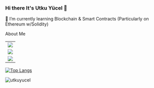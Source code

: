 ### Hi there It's Utku Yücel 👋

<!--
**utkuyucel/utkuyucel** is a ✨ _special_ ✨ repository because its `README.md` (this file) appears on your GitHub profile.

Here are some ideas to get you started:

- 🔭 I’m currently working on ...

- 👯 I’m looking to collaborate on ...
- 🤔 I’m looking for help with ...
- 💬 Ask me about ...
- 📫 How to reach me: ...
- 😄 Pronouns: ...
- ⚡ Fun fact: ...
-->

🌱 I’m currently learning Blockchain & Smart Contracts (Particularly on Ethereum w/Solidity)

</p>

<table class="center">
<tr> 
          About Me
 </tr>
 
<tr>
    <td><a href="https://instagram.com/utkuycel">
    <img src="https://img.shields.io/badge/Instagram-E4405F?style=for-the-badge&logo=instagram&logoColor=white">
    </a> 
</tr>
  
<tr>
    <td><a href="https://www.linkedin.com/in/utku-y%C3%BCcel-ba59a7170/">
    <img src="https://img.shields.io/badge/linkedin-%230077B5.svg?style=for-the-badge&logo=linkedin&logoColor=white">
    </a> 
 </tr>
    
<tr>
    <td><a href="https://open.spotify.com/user/utkuyucel35">
    <img src="https://img.shields.io/badge/Spotify-1ED760?style=for-the-badge&logo=spotify&logoColor=white">
    </a> 
</tr>
    
    
</table>



[![Top Langs](https://github-readme-stats.vercel.app/api/top-langs/?username=utkuyucel&layout=compact&theme=dark)](https://github.com/utkuyucel/utkuyucel)

<p align="left"> <img src="https://komarev.com/ghpvc/?username=utkuyucel&label=Profile%20views&color=0e75b6&style=flat" alt="utkuyucel" /> </p>
